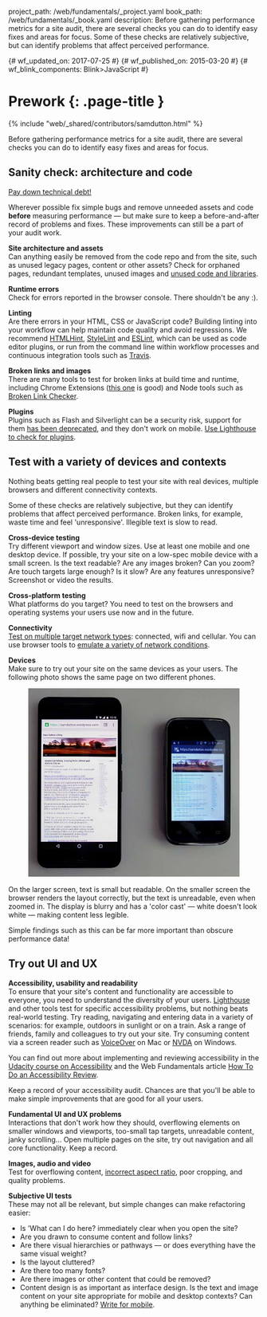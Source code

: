project_path: /web/fundamentals/_project.yaml
book_path: /web/fundamentals/_book.yaml
description: Before gathering performance metrics for a site audit, there are several checks you can do to identify easy fixes and areas for focus. Some of these checks are relatively subjective, but can identify problems that affect perceived performance.


{# wf_updated_on: 2017-07-25 #}
{# wf_published_on: 2015-03-20 #}
{# wf_blink_components: Blink>JavaScript #}

# Prework {: .page-title }

{% include "web/_shared/contributors/samdutton.html" %}

Before gathering performance metrics for a site audit, there are several checks you can do to identify easy fixes and areas for focus.

## Sanity check: architecture and code

[Pay down technical debt!](http://wiki.c2.com/?TechnicalDebt)

Wherever possible fix simple bugs and remove unneeded assets and code <strong>before</strong> measuring performance — but make sure to keep a before-and-after record of problems and fixes. These improvements can still be a part of your audit work.

**Site architecture and assets**<br>
Can anything easily be removed from the code repo and from the site, such as unused legacy pages, content or other assets? Check for orphaned pages, redundant templates, unused images and [unused code and libraries](https://developers.google.com/web/updates/2017/04/devtools-release-notes#coverage).

**Runtime errors**<br>
Check for errors reported in the browser console. There shouldn't be any :).

**Linting**<br>
Are there errors in your HTML, CSS or JavaScript code? Building linting into your workflow can help maintain code quality and avoid regressions. We recommend [HTMLHint](http://htmlhint.com/), [StyleLint](https://stylelint.io) and [ESLint](http://eslint.org/), which can be used as code editor plugins, or run from the command line within workflow processes and continuous integration tools such as [Travis](https://travis-ci.org/).

**Broken links and images**<br>
There are many tools to test for broken links at build time and runtime, including Chrome Extensions ([this one](https://chrome.google.com/webstore/detail/check-my-links/ojkcdipcgfaekbeaelaapakgnjflfglf) is good) and Node tools such as [Broken Link Checker](https://github.com/stevenvachon/broken-link-checker).

**Plugins**<br>
Plugins such as Flash and Silverlight can be a security risk, support for them [has been deprecated](https://blog.chromium.org/2014/11/the-final-countdown-for-npapi.html), and they don't work on mobile. [Use Lighthouse to check for plugins](https://developers.google.com/web/tools/lighthouse/audits/plugins).

## Test with a variety of devices and contexts

Nothing beats getting real people to test your site with real devices, multiple browsers and different connectivity contexts.

Some of these checks are relatively subjective, but they can identify problems that affect perceived performance. Broken links, for example, waste time and feel 'unresponsive'. Illegible text is slow to read.

**Cross-device testing**<br>
Try different viewport and window sizes. Use at least one mobile and one desktop device. If possible, try your site on a low-spec mobile device with a small screen. Is the text readable? Are any images broken? Can you zoom? Are touch targets large enough? Is it slow? Are any features unresponsive? Screenshot or video the results.

**Cross-platform testing**<br>
What platforms do you target? You need to test on the browsers and operating systems your users use now and in the future.

**Connectivity**<br>
[Test on multiple target network types](https://developers.google.com/web/fundamentals/performance/poor-connectivity/#testing): connected, wifi and cellular. You can use browser tools to [emulate a variety of network conditions](https://developers.google.com/web/tools/chrome-devtools/network-performance/network-conditions).

**Devices**<br>
Make sure to try out your site on the same devices as your users. The following photo shows the same page on two different phones.

<figure>
  <img src="images/two-devices.jpg" alt="Blog post page running on a high spec and a low spec phone">
</figure>

On the larger screen, text is small but readable. On the smaller screen the browser renders the layout correctly, but the text is unreadable, even when zoomed in. The display is blurry and has a 'color cast' — white doesn't look white — making content less legible.

Simple findings such as this can be far more important than obscure performance data!


## Try out UI and UX

**Accessibility, usability and readability**<br>
To ensure that your site's content and functionality are accessible to everyone, you need to understand the diversity of your users. [Lighthouse](https://developers.google.com/web/tools/lighthouse/) and other tools test for specific accessibility problems, but nothing beats real-world testing. Try reading, navigating and entering data in a variety of scenarios: for example, outdoors in sunlight or on a train. Ask a range of friends, family and colleagues to try out your site. Try consuming content via a screen reader such as [VoiceOver](https://www.youtube.com/watch?v=5R-6WvAihms&list=PLNYkxOF6rcICWx0C9LVWWVqvHlYJyqw7g&index=6) on Mac or [NVDA](https://www.youtube.com/watch?v=Jao3s_CwdRU&list=PLNYkxOF6rcICWx0C9LVWWVqvHlYJyqw7g&index=4) on Windows.

You can find out more about implementing and reviewing accessibility in the [Udacity course on Accessibility](https://developers.google.com/web/fundamentals/accessibility/) and the Web Fundamentals article [How To Do an Accessibility Review](https://developers.google.com/web/fundamentals/accessibility/how-to-review).

Keep a record of your accessibility audit. Chances are that you'll be able to make simple improvements that are good for all your users.

**Fundamental UI and UX problems**<br>
Interactions that don't work how they should, overflowing elements on smaller windows and viewports, too-small tap targets, unreadable content, janky scrolling... Open multiple pages on the site, try out navigation and all core functionality. Keep a record.

**Images, audio and video**<br>
Test for overflowing content, [incorrect aspect ratio](https://chrome.google.com/webstore/detail/image-checker/bacnicogfgpigmmenfiplfiofpkocpii), poor cropping, and quality problems.

**Subjective UI tests**<br>
These may not all be relevant, but simple changes can make refactoring easier:

+ Is 'What can I do here? immediately clear when you open the site?
+ Are you drawn to consume content and follow links?
+ Are there visual hierarchies or pathways — or does everything have the same visual weight?
+ Is the layout cluttered?
+ Are there too many fonts?
+ Are there images or other content that could be removed?
+ Content design is as important as interface design. Is the text and image content on your site appropriate for mobile and desktop contexts? Can anything be eliminated? [Write for mobile](https://developers.google.com/web/fundamentals/design-and-ui/responsive/content).
